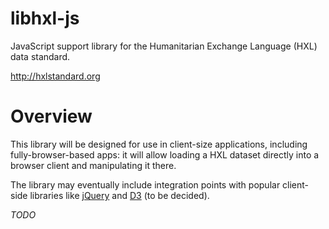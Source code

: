 libhxl-js
=========

JavaScript support library for the Humanitarian Exchange Language (HXL) data standard.

http://hxlstandard.org

# Overview

This library will be designed for use in client-size applications,
including fully-browser-based apps: it will allow loading a HXL
dataset directly into a browser client and manipulating it there.

The library may eventually include integration points with popular
client-side libraries like [jQuery]() and [D3]() (to be decided).

_TODO_

